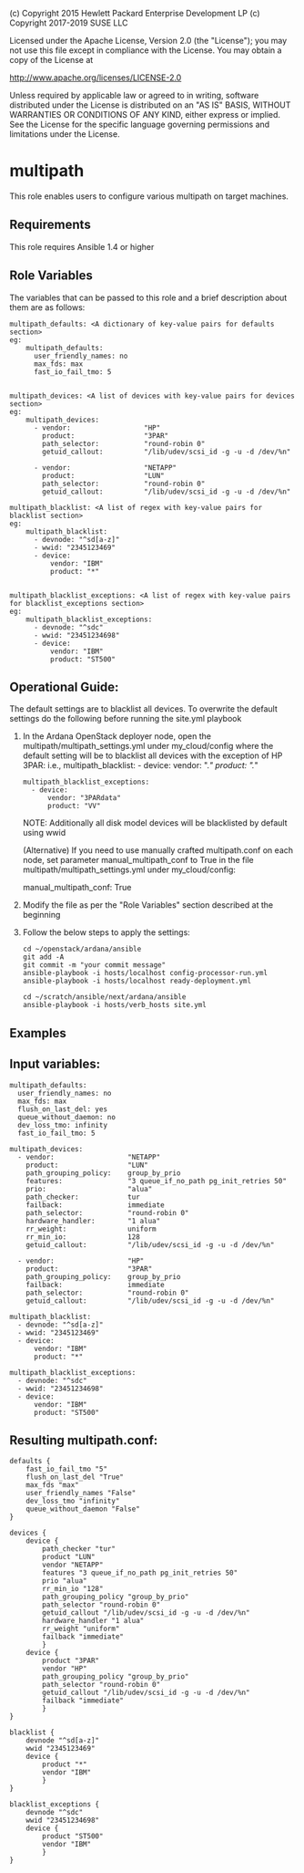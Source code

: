 
(c) Copyright 2015 Hewlett Packard Enterprise Development LP
(c) Copyright 2017-2019 SUSE LLC

Licensed under the Apache License, Version 2.0 (the "License"); you may
not use this file except in compliance with the License. You may obtain
a copy of the License at

http://www.apache.org/licenses/LICENSE-2.0

Unless required by applicable law or agreed to in writing, software
distributed under the License is distributed on an "AS IS" BASIS, WITHOUT
WARRANTIES OR CONDITIONS OF ANY KIND, either express or implied. See the
License for the specific language governing permissions and limitations
under the License.


multipath
=========

This role enables users to configure various multipath on target
machines.

Requirements
------------

This role requires Ansible 1.4 or higher

Role Variables
--------------

The variables that can be passed to this role and a brief description about
them are as follows:


    multipath_defaults: <A dictionary of key-value pairs for defaults section>
    eg:
        multipath_defaults:
          user_friendly_names: no
          max_fds: max
          fast_io_fail_tmo: 5


    multipath_devices: <A list of devices with key-value pairs for devices section>
    eg:
        multipath_devices:
          - vendor:                  "HP"
            product:                 "3PAR"
            path_selector:           "round-robin 0"
            getuid_callout:          "/lib/udev/scsi_id -g -u -d /dev/%n"

          - vendor:                  "NETAPP"
            product:                 "LUN"
            path_selector:           "round-robin 0"
            getuid_callout:          "/lib/udev/scsi_id -g -u -d /dev/%n"

    multipath_blacklist: <A list of regex with key-value pairs for blacklist section>
    eg:
        multipath_blacklist:
          - devnode: "^sd[a-z]"
          - wwid: "2345123469"
          - device:
              vendor: "IBM"
              product: "*"


    multipath_blacklist_exceptions: <A list of regex with key-value pairs for blacklist_exceptions section>
    eg:
        multipath_blacklist_exceptions:
          - devnode: "^sdc"
          - wwid: "23451234698"
          - device:
              vendor: "IBM"
              product: "ST500"

Operational Guide:
------------------
The default settings are to blacklist all devices. To overwrite the default settings
do the following before running the site.yml playbook

 1. In the Ardana OpenStack deployer node, open the multipath/multipath_settings.yml under my_cloud/config
    where the default setting will be to blacklist all devices with the exception of HP 3PAR:
    i.e.,
        multipath_blacklist:
          - device:
              vendor: ".*"
              product: ".*"

        multipath_blacklist_exceptions:
          - device:
              vendor: "3PARdata"
              product: "VV"
    NOTE: Additionally all disk model devices will be blacklisted by default using wwid

    (Alternative) If you need to use manually crafted multipath.conf on each node, set
    parameter manual_multipath_conf to True in the file multipath/multipath_settings.yml
    under my_cloud/config:

    manual_multipath_conf: True

 2. Modify the file as per the "Role Variables" section described at the beginning
 3. Follow the below steps to apply the settings:

        cd ~/openstack/ardana/ansible
        git add -A
        git commit -m "your commit message"
        ansible-playbook -i hosts/localhost config-processor-run.yml
        ansible-playbook -i hosts/localhost ready-deployment.yml

        cd ~/scratch/ansible/next/ardana/ansible
        ansible-playbook -i hosts/verb_hosts site.yml


Examples
--------

Input variables:
----------------

    multipath_defaults:
      user_friendly_names: no
      max_fds: max
      flush_on_last_del: yes
      queue_without_daemon: no
      dev_loss_tmo: infinity
      fast_io_fail_tmo: 5

    multipath_devices:
      - vendor:                  "NETAPP"
        product:                 "LUN"
        path_grouping_policy:    group_by_prio
        features:                "3 queue_if_no_path pg_init_retries 50"
        prio:                    "alua"
        path_checker:            tur
        failback:                immediate
        path_selector:           "round-robin 0"
        hardware_handler:        "1 alua"
        rr_weight:               uniform
        rr_min_io:               128
        getuid_callout:          "/lib/udev/scsi_id -g -u -d /dev/%n"

      - vendor:                  "HP"
        product:                 "3PAR"
        path_grouping_policy:    group_by_prio
        failback:                immediate
        path_selector:           "round-robin 0"
        getuid_callout:          "/lib/udev/scsi_id -g -u -d /dev/%n"

    multipath_blacklist:
      - devnode: "^sd[a-z]"
      - wwid: "2345123469"
      - device:
          vendor: "IBM"
          product: "*"

    multipath_blacklist_exceptions:
      - devnode: "^sdc"
      - wwid: "23451234698"
      - device:
          vendor: "IBM"
          product: "ST500"


Resulting multipath.conf:
-------------------------

    defaults {
        fast_io_fail_tmo "5"
        flush_on_last_del "True"
        max_fds "max"
        user_friendly_names "False"
        dev_loss_tmo "infinity"
        queue_without_daemon "False"
    }

    devices {
        device {
            path_checker "tur"
            product "LUN"
            vendor "NETAPP"
            features "3 queue_if_no_path pg_init_retries 50"
            prio "alua"
            rr_min_io "128"
            path_grouping_policy "group_by_prio"
            path_selector "round-robin 0"
            getuid_callout "/lib/udev/scsi_id -g -u -d /dev/%n"
            hardware_handler "1 alua"
            rr_weight "uniform"
            failback "immediate"
            }
        device {
            product "3PAR"
            vendor "HP"
            path_grouping_policy "group_by_prio"
            path_selector "round-robin 0"
            getuid_callout "/lib/udev/scsi_id -g -u -d /dev/%n"
            failback "immediate"
            }
    }

    blacklist {
        devnode "^sd[a-z]"
        wwid "2345123469"
        device {
            product "*"
            vendor "IBM"
            }
    }

    blacklist_exceptions {
        devnode "^sdc"
        wwid "23451234698"
        device {
            product "ST500"
            vendor "IBM"
            }
    }

